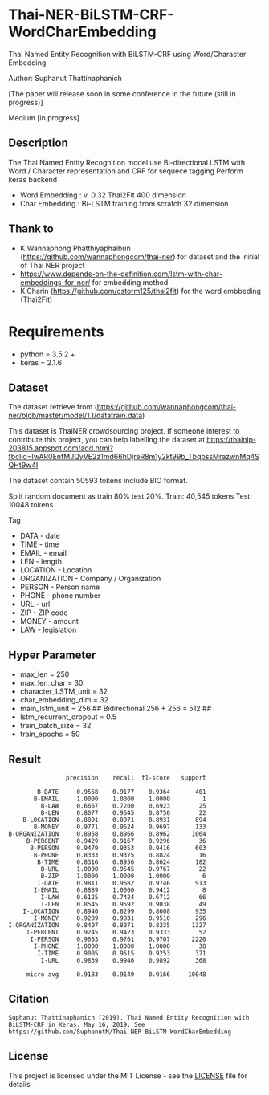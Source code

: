 # Thai-NER-BiLSTM-CRF-WordCharEmbedding
Thai Named Entity Recognition with BiLSTM-CRF using Word/Character Embedding

Author: Suphanut Thattinaphanich

[The paper will release soon in some conference in the future (still in progress)]

Medium
[in progress]

## Description

The Thai Named Entity Recognition model use Bi-directional LSTM with Word / Character representation and CRF for sequece tagging
Perform keras backend

- Word Embedding : v. 0.32 Thai2Fit 400 dimension
- Char Embedding : Bi-LSTM training from scratch 32 dimension

## Thank to 
- K.Wannaphong Phatthiyaphaibun (https://github.com/wannaphongcom/thai-ner) for dataset and the initial of Thai NER project
- https://www.depends-on-the-definition.com/lstm-with-char-embeddings-for-ner/ for embedding method
- K.Charin (https://github.com/cstorm125/thai2fit) for the word embbeding (Thai2Fit)

# Requirements
* python = 3.5.2 +
* keras = 2.1.6

## Dataset

The dataset retrieve from (https://github.com/wannaphongcom/thai-ner/blob/master/model/1.1/datatrain.data)

This dataset is ThaiNER crowdsourcing project. 
If someone interest to contribute this project, you can help labelling the dataset at https://thainlp-203815.appspot.com/add.html?fbclid=IwAR0EnfMJQyVE2z1md66hDjreR8m1y2kt99b_TbqbssMrazwnMq4SQHt9w4I

The dataset contain 50593 tokens include BIO format. 

Split random document as train 80% test 20%. 
Train: 40,545 tokens‬
Test: 10048 tokens

Tag

- DATA - date
- TIME - time
- EMAIL - email
- LEN - length
- LOCATION - Location
- ORGANIZATION - Company / Organization
- PERSON - Person name
- PHONE - phone number
- URL - url
- ZIP - ZIP code
- MONEY - amount
- LAW - legislation

## Hyper Parameter

- max_len = 250
- max_len_char = 30
- character_LSTM_unit = 32
- char_embedding_dim = 32
- main_lstm_unit = 256 ## Bidirectional 256 + 256 = 512 ##
- lstm_recurrent_dropout = 0.5
- train_batch_size = 32
- train_epochs = 50

## Result
```
                precision    recall  f1-score   support

        B-DATE     0.9558    0.9177    0.9364       401
       B-EMAIL     1.0000    1.0000    1.0000         1
         B-LAW     0.6667    0.7200    0.6923        25
         B-LEN     0.8077    0.9545    0.8750        22
    B-LOCATION     0.8891    0.8971    0.8931       894
       B-MONEY     0.9771    0.9624    0.9697       133
B-ORGANIZATION     0.8958    0.8966    0.8962      1064
     B-PERCENT     0.9429    0.9167    0.9296        36
      B-PERSON     0.9479    0.9353    0.9416       603
       B-PHONE     0.8333    0.9375    0.8824        16
        B-TIME     0.8316    0.8956    0.8624       182
         B-URL     1.0000    0.9545    0.9767        22
         B-ZIP     1.0000    1.0000    1.0000         6
        I-DATE     0.9811    0.9682    0.9746       913
       I-EMAIL     0.8889    1.0000    0.9412         8
         I-LAW     0.6125    0.7424    0.6712        66
         I-LEN     0.8545    0.9592    0.9038        49
    I-LOCATION     0.8940    0.8299    0.8608       935
       I-MONEY     0.9209    0.9831    0.9510       296
I-ORGANIZATION     0.8407    0.8071    0.8235      1327
     I-PERCENT     0.9245    0.9423    0.9333        52
      I-PERSON     0.9653    0.9761    0.9707      2220
       I-PHONE     1.0000    1.0000    1.0000        38
        I-TIME     0.9005    0.9515    0.9253       371
         I-URL     0.9839    0.9946    0.9892       368

     micro avg     0.9183    0.9149    0.9166     10048
```

## Citation

```
Suphanut Thattinaphanich (2019). Thai Named Entity Recognition with BiLSTM-CRF in Keras. May 16, 2019. See https://github.com/SuphanutN/Thai-NER-BiLSTM-WordCharEmbedding
```

## License

This project is licensed under the MIT License - see the [LICENSE](LICENSE) file for details
